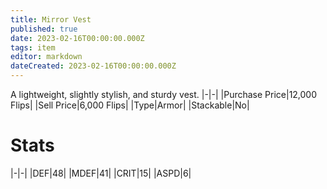 ```yaml
---
title: Mirror Vest
published: true
date: 2023-02-16T00:00:00.000Z
tags: item
editor: markdown
dateCreated: 2023-02-16T00:00:00.000Z
---
```


A lightweight, slightly stylish, and sturdy vest.
|-|-|
|Purchase Price|12,000 Flips|
|Sell Price|6,000 Flips|
|Type|Armor|
|Stackable|No|

# Stats
|-|-|
|DEF|48|
|MDEF|41|
|CRIT|15|
|ASPD|6|
